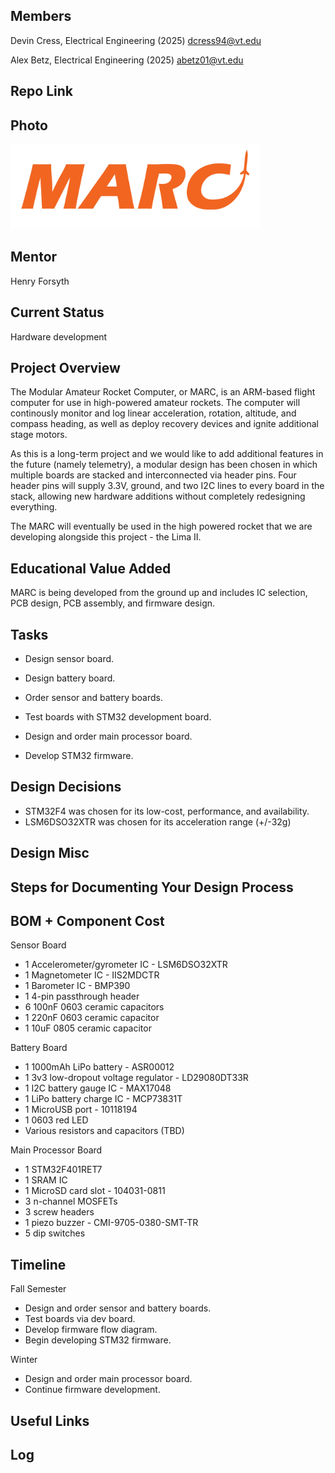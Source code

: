 ## Members
Devin Cress, Electrical Engineering (2025)
dcress94@vt.edu

Alex Betz, Electrical Engineering (2025)
abetz01@vt.edu

## Repo Link

## Photo
<img alt="MARC Logo" width="400px" src="logo_full_darkbg.png" />

## Mentor
Henry Forsyth

## Current Status
Hardware development

## Project Overview

The Modular Amateur Rocket Computer, or MARC, is an ARM-based flight computer for use in high-powered amateur rockets. The computer will continously monitor and log linear acceleration, rotation, altitude, and compass heading, as well as deploy recovery devices and ignite additional stage motors.

As this is a long-term project and we would like to add additional features in the future (namely telemetry), a modular design has been chosen in which multiple boards are stacked and interconnected via header pins. Four header pins will supply 3.3V, ground, and two I2C lines to every board in the stack, allowing new hardware additions without completely redesigning everything.

The MARC will eventually be used in the high powered rocket that we are developing alongside this project - the Lima II.

## Educational Value Added

MARC is being developed from the ground up and includes IC selection, PCB design, PCB assembly, and firmware design.

## Tasks

- Design sensor board.
- Design battery board.
- Order sensor and battery boards.
- Test boards with STM32 development board.

- Design and order main processor board.
- Develop STM32 firmware.

## Design Decisions

- STM32F4 was chosen for its low-cost, performance, and availability.
- LSM6DSO32XTR was chosen for its acceleration range (+/-32g)

## Design Misc



## Steps for Documenting Your Design Process



## BOM + Component Cost
Sensor Board
- 1 Accelerometer/gyrometer IC - LSM6DSO32XTR
- 1 Magnetometer IC - IIS2MDCTR
- 1 Barometer IC - BMP390
- 1 4-pin passthrough header
- 6 100nF 0603 ceramic capacitors
- 1 220nF 0603 ceramic capacitor
- 1 10uF 0805 ceramic capacitor

Battery Board
- 1 1000mAh LiPo battery - ASR00012
- 1 3v3 low-dropout voltage regulator - LD29080DT33R
- 1 I2C battery gauge IC - MAX17048
- 1 LiPo battery charge IC - MCP73831T
- 1 MicroUSB port - 10118194
- 1 0603 red LED
- Various resistors and capacitors (TBD)

Main Processor Board
- 1 STM32F401RET7
- 1 SRAM IC
- 1 MicroSD card slot - 104031-0811
- 3 n-channel MOSFETs
- 3 screw headers
- 1 piezo buzzer - CMI-9705-0380-SMT-TR
- 5 dip switches

## Timeline

Fall Semester
- Design and order sensor and battery boards.
- Test boards via dev board.
- Develop firmware flow diagram.
- Begin developing STM32 firmware.

Winter
- Design and order main processor board.
- Continue firmware development.

## Useful Links



## Log

